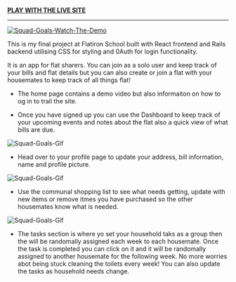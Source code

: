 [**PLAY WITH THE LIVE SITE**](https://a-novel-idea-bookstore.herokuapp.com/)

--------------------------------------

[![Squad-Goals-Watch-The-Demo](https://i.imgur.com/hQCk2HF.png)](https://youtu.be/N8UoKgd669A)

This is my final project at Flatiron School built with React frontend and Rails backend utilising CSS for styling and 0Auth for login functionality.

It is an app for flat sharers. You can join as a solo user and keep track of your bills and flat details but you can also create or join a flat with your housemates to keep track of all things flat!

* The home page contains a demo video but also informaiton on how to og in to trail the site.

* Once you have signed up you can use the Dashboard to keep track of your upcoming events and notes about the flat also a quick view of what bills are due.

![Squad-Goals-Gif](https://imgur.com/3G3Zv4L.gif)

* Head over to your profile page to update your address, bill information, name and profile picture.

![Squad-Goals-Gif](https://imgur.com/6YBLUya.gif)

* Use the communal shopping list to see what needs getting, update with new items or remove itmes you have purchased so the other housemates know what is needed.

![Squad-Goals-Gif](https://imgur.com/KZtjoiI.gif)

* The tasks section is where yo set your household taks as a group then the will be randomally assigned each week to each housemate. Once the task is completed you can click on it and it will be randomally assigned to another housemate for the following week. No more worries abot being stuck cleaning the toilets every week! You can also update the tasks as household needs change.

